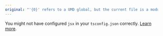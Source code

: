 ```yaml
---
original: "'{0}' refers to a UMD global, but the current file is a module. Consider adding an import instead."
---
```


You might not have configured `jsx` in your `tsconfig.json` correctly. [Learn more](https://www.totaltypescript.com/react-refers-to-a-umd-global).
